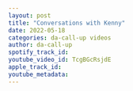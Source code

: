 ```yaml
---
layout: post
title: "Conversations with Kenny"
date: 2022-05-18
categories: da-call-up videos
author: da-call-up
spotify_track_id: 
youtube_video_id: TcgBGcRsjdE
apple_track_id: 
youtube_metadata: 
---
```

